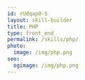 ```yaml
---
id: rUdqapO-S
layout: skill-builder
title: PHP
type: front_end
permalink: /skills/php/
photo:
  image: /img/php.png
seo:
  ogimage: /img/php.png
---
```

